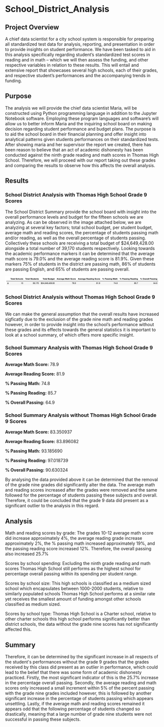 # School_District_Analysis

## Project Overview
A chief data scientist for a city school system is responsible for preparing all standardized test data for analysis, reporting, and presentation in order to provide insights on student performance. We have been tasked to aid in this analysis specifically regarding student’s standardized test scores in reading and in math – which we will then assess the funding, and other respective variables in relation to these results. This will entail and extensive report that showcases several high schools, each of their grades, and respective student’s performances and the accompanying trends in funding. 


## Purpose
The analysis we will provide the chief data scientist Maria, will be constructed using Python programming language in addition to the Jupyter Notebook software. Employing these program languages and software’s will allow us to better inform Maria and the inquiring school board on making decision regarding student performance and budget plans. The purpose is to aid the school board in their financial planning and offer insight into analytical patterns given students performances on their standardized tests. After showing maria and her supervisor the report we created, there has been reason to believe that an act of academic dishonesty has been conducted against the ninth grade reading and math scores in Thomas High School. Therefore, we will proceed with our report taking out these grades and comparing the results to observe how this affects the overall analysis.  


## Results
### School District Analysis with Thomas High School Grade 9 Scores 
The School District Summary provide the school board with insight into the overall performance levels and budget for the fifteen schools we are analyzing. As can be observed in the image attached below, we are analyzing at several key factors; total school budget, per student budget, average math and reading scores, the percentage of students passing math and/or reading, as well as the overall percentage of students passing. 
Collectively these schools are receiving a total budget of $24,649,428.00 alongside a total number of 39,170 students respectively. Looking towards the academic performance markers it can be determined that the average math score is 79.0% and the average reading score is 81.9%. Given these markers 75% of students in the district are passing math, 86% of students are passing English, and 65% of students are passing overall. 

![district_summary_without:](./Resources/district_summary_without.png)


### School District Analysis without Thomas High School Grade 9 Scores 
We can make the general assumption that the overall results have increased sigficatly due to the exclusion of the grade nine math and reading grades however, in order to provide insight into the school’s performance without these grades and its effects towards the general statistics it is important to look at a school summary, of which offers more specific insight. 

### School Summary Analysis with Thomas High School Grade 9 Scores 

**Average Math Score:** 78.9

**Average Reading Score:** 81.9

**% Passing Math:** 74.8

**% Passing Reading:** 85.7

**% Overall Passing:** 64.9

### School Summary Analysis without Thomas High School Grade 9 Scores 
**Average Math Score:** 83.350937

**Average Reading Score:** 83.896082

**% Passing Math:** 93.185690

**% Passing Reading:** 97.018739

**% Overall Passing:** 90.630324

By analysing the data provided above it can be determined that the removal of the grade nine grades did significantly alter the data. The average math and reading scores increased after the grades were removed and the same followed for the percentage of students passing these subjects and overall. Therefore, it could be concluded that the grade 9 data did present as a significant outlier to the analysis in this regard. 


## Analysis
Math and reading scores by grade: The grades 10-12 average math score did increase approximately 4%, the average reading grade increase approximately 2%, the % passing math increased approximately 19%, and the passing reading score increased 12%. Therefore, the overall passing also increased 25.7%

Scores by school spending: Excluding the ninth grade reading and math scores Thomas High School still performs as the highest school for percentage overall passing within its spending per student range. 

Scores by school size: This high schools is classified as a medium sized school which encapsulates between 1000-2000 students, relative to similarly populated schools Thomas High School performs at a similar rate yet receives the smallest amount of funding amongst other schools classified as medium sized. 

Scores by school type: Thomas High School is a Charter school, relative to other charter schools this high school performs significantly better than district schools, the data without the grade nine scores has not significantly affected this. 

## Summary
Therefore, it can be determined by the significant increase in all respects of the student's performances without the grade 9 grades that the grades received by this class did present as an outlier in performance, which could lead to the belief that there was some form of academic dishonesty practiced. Firstly, the most significant indicator of this is the 25.7% increase in the percentage overall passing. Secondly, the average reading and math scores only increased a small increment within 5% of the percent passing with the grade nine grades included however, this is followed by another significant increase in the percentage of students passing which appears unsettling. Lastly, if the average math and reading scores remained it appears odd that the following percentage of students changed so drastically, meaning that a large number of grade nine students were not successful in passing these subjects.
